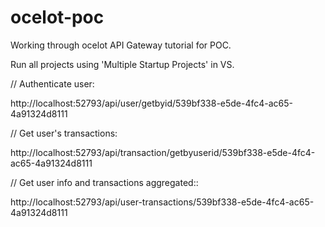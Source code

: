 # ocelot-poc
Working through ocelot API Gateway tutorial for POC.

Run all projects using 'Multiple Startup Projects' in VS.

// Authenticate user:

http://localhost:52793/api/user/getbyid/539bf338-e5de-4fc4-ac65-4a91324d8111

// Get user's transactions:

http://localhost:52793/api/transaction/getbyuserid/539bf338-e5de-4fc4-ac65-4a91324d8111

// Get user info and transactions aggregated::

http://localhost:52793/api/user-transactions/539bf338-e5de-4fc4-ac65-4a91324d8111
